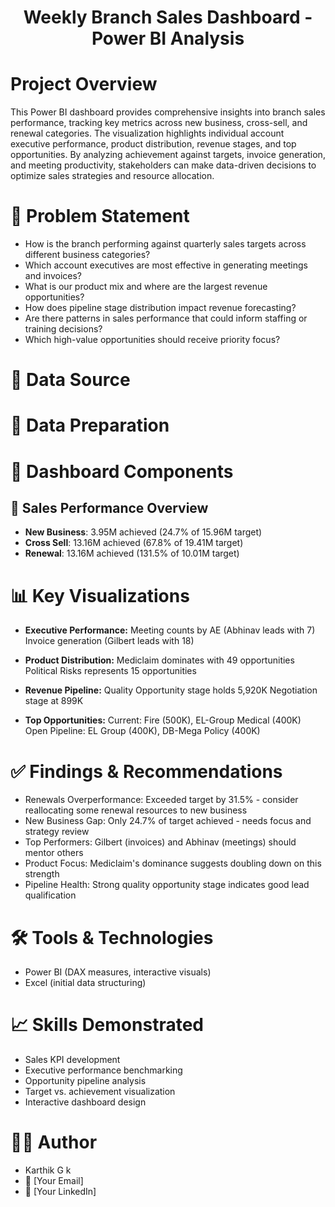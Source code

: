 # <h1 align="center">Weekly Branch Sales Dashboard - Power BI Analysis</h1>
# Project Overview
This Power BI dashboard provides comprehensive insights into branch sales performance, tracking key metrics across new business, cross-sell, and renewal categories. The visualization highlights individual account executive performance, product distribution, revenue stages, and top opportunities. By analyzing achievement against targets, invoice generation, and meeting productivity, stakeholders can make data-driven decisions to optimize sales strategies and resource allocation.

# 💠 Problem Statement
* How is the branch performing against quarterly sales targets across different business categories?
* Which account executives are most effective in generating meetings and invoices?
* What is our product mix and where are the largest revenue opportunities?
* How does pipeline stage distribution impact revenue forecasting?
* Are there patterns in sales performance that could inform staffing or training decisions?
* Which high-value opportunities should receive priority focus?

# 💠 Data Source


# 💠 Data Preparation


# 💠 Dashboard Components
## 🎯 Sales Performance Overview
* **New Business**: 3.95M achieved (24.7% of 15.96M target)
* **Cross Sell**: 13.16M achieved (67.8% of 19.41M target)
* **Renewal**: 13.16M achieved (131.5% of 10.01M target)

# 📊 Key Visualizations
* **Executive Performance:**
Meeting counts by AE (Abhinav leads with 7)
Invoice generation (Gilbert leads with 18)

* **Product Distribution:**
Mediclaim dominates with 49 opportunities
Political Risks represents 15 opportunities

* **Revenue Pipeline:**
Quality Opportunity stage holds 5,920K
Negotiation stage at 899K

* **Top Opportunities:**
Current: Fire (500K), EL-Group Medical (400K)
Open Pipeline: EL Group (400K), DB-Mega Policy (400K)

# ✅ Findings & Recommendations
- Renewals Overperformance: Exceeded target by 31.5% - consider reallocating some renewal resources to new business
- New Business Gap: Only 24.7% of target achieved - needs focus and strategy review
- Top Performers: Gilbert (invoices) and Abhinav (meetings) should mentor others
- Product Focus: Mediclaim's dominance suggests doubling down on this strength
- Pipeline Health: Strong quality opportunity stage indicates good lead qualification

# 🛠 Tools & Technologies
- Power BI (DAX measures, interactive visuals)
- Excel (initial data structuring)


# 📈 Skills Demonstrated
- Sales KPI development
- Executive performance benchmarking
- Opportunity pipeline analysis
- Target vs. achievement visualization
- Interactive dashboard design

# 👨‍💻 Author
- Karthik G k
- 📧 [Your Email]
- 🔗 [Your LinkedIn]
